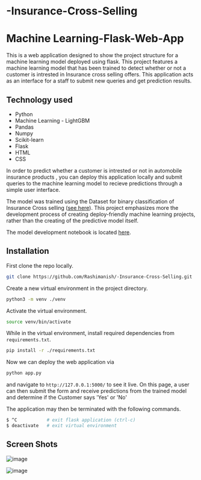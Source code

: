 # -Insurance-Cross-Selling
# Machine Learning-Flask-Web-App 

This is a web application designed to show the project structure for a machine learning model deployed using flask. This project features a machine learning model that has been trained to detect whether or not a customer is intrested in Insurance cross selling offers. This application acts as an interface for a staff to submit new queries and get prediction results. 

## Technology used
- Python
- Machine Learning - LightGBM
- Pandas
- Numpy
- Scikit-learn
- Flask
- HTML
- CSS


In order to predict whether a customer is intrested or not in automobile insurance products , you can deploy this application locally and submit queries to the machine learning model to recieve predictions through a simple user interface. 

The model was trained using the
Dataset for binary classification of Insurance Cross selling ([see here](https://www.kaggle.com/competitions/playground-series-s4e7/data)). This project emphasizes more the development process of creating deploy-friendly machine learning projects, rather than the creating of the predictive model itself.

The model development notebook is located [here](https://github.com/Rashimanish/-Insurance-Cross-Selling/blob/main/Selected_Model/LIGHTGM.ipynb). 


## Installation

First clone the repo locally.
~~~bash
git clone https://github.com/Rashimanish/-Insurance-Cross-Selling.git
~~~

Create a new virtual environment in the project directory.
~~~bash
python3 -m venv ./venv
~~~

Activate the virtual environment.
~~~bash
source venv/bin/activate
~~~

While in the virtual environment, install required dependencies from `requirements.txt`.

~~~bash
pip install -r ./requirements.txt
~~~

Now we can deploy the web application via
~~~bash
python app.py
~~~

and navigate to `http://127.0.0.1:5000/` to see it live. On this page, a user can then submit the form and receive predictions from the trained model and determine if the Customer says 'Yes' or 'No'


The application may then be terminated with the following commands.
~~~bash
$ ^C           # exit flask application (ctrl-c)
$ deactivate   # exit virtual environment
~~~

## Screen Shots

![image](https://github.com/user-attachments/assets/75bceb5c-caf0-4ef0-8691-bd70d03251c0)


![image](https://github.com/user-attachments/assets/f6614636-7dcf-4b86-920a-a1e3acb5ecde)

